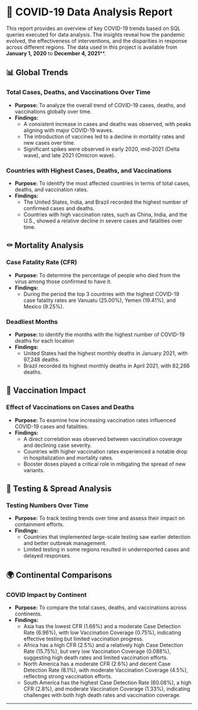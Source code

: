 # 🦠 COVID-19 Data Analysis Report
This report provides an overview of key COVID-19 trends based on SQL queries executed for data analysis. The insights reveal how the pandemic evolved, the effectiveness of interventions, and the disparities in response across different regions. The data used in this project is available from **January 1, 2020** to **December 4, 2021****.
## 📊 Global Trends

### Total Cases, Deaths, and Vaccinations Over Time
- **Purpose:** To analyze the overall trend of COVID-19 cases, deaths, and vaccinations globally over time.
- **Findings:**
  - A consistent increase in cases and deaths was observed, with peaks aligning with major COVID-19 waves.
  - The introduction of vaccines led to a decline in mortality rates and new cases over time.
  - Significant spikes were observed in early 2020, mid-2021 (Delta wave), and late 2021 (Omicron wave).

### Countries with Highest Cases, Deaths, and Vaccinations
- **Purpose:** To identify the most affected countries in terms of total cases, deaths, and vaccination rates.
- **Findings:**
  - The United States, India, and Brazil recorded the highest number of confirmed cases and deaths.
  - Countries with high vaccination rates, such as China, India, and the U.S., showed a relative decline in severe cases and fatalities over time.

## ⚰️ Mortality Analysis

### Case Fatality Rate (CFR)
- **Purpose:** To determine the percentage of people who died from the virus among those confirmed to have it.
- **Findings:**
  - During the period the top 3 countries with the highest COVID-19 case fatality rates are Vanuatu (25.00%), Yemen (19.41%), and Mexico (9.25%).

### Deadliest Months
- **Purpose:** to identify the months with the highest number of COVID-19 deaths for each location
- **Findings:**
  - United States had the highest monthly deaths in January 2021, with 97,248 deaths.
  - Brazil recorded its highest monthly deaths in April 2021, with 82,266 deaths.

## 💉 Vaccination Impact

### Effect of Vaccinations on Cases and Deaths
- **Purpose:** To examine how increasing vaccination rates influenced COVID-19 cases and fatalities.
- **Findings:**
  - A direct correlation was observed between vaccination coverage and declining case severity.
  - Countries with higher vaccination rates experienced a notable drop in hospitalization and mortality rates.
  - Booster doses played a critical role in mitigating the spread of new variants.

## 🧪 Testing & Spread Analysis

### Testing Numbers Over Time
- **Purpose:** To track testing trends over time and assess their impact on containment efforts.
- **Findings:**
  - Countries that implemented large-scale testing saw earlier detection and better outbreak management.
  - Limited testing in some regions resulted in underreported cases and delayed responses.

## 🌍 Continental Comparisons

### COVID Impact by Continent
- **Purpose:** To compare the total cases, deaths, and vaccinations across continents.
- **Findings:**
  - Asia has the lowest CFR (1.66%) and a moderate Case Detection Rate (6.96%), with low Vaccination Coverage (0.75%), indicating effective testing but limited vaccination progress.
  - Africa has a high CFR (2.5%) and a relatively high Case Detection Rate (15.75%), but very low Vaccination Coverage (0.088%), suggesting high death rates and limited vaccination efforts.
  - North America has a moderate CFR (2.6%) and decent Case Detection Rate (8.1%), with moderate Vaccination Coverage (4.5%), reflecting strong vaccination efforts.
  - South America has the highest Case Detection Rate (60.08%), a high CFR (2.8%), and moderate Vaccination Coverage (1.33%), indicating challenges with both high death rates and vaccination coverage.
---


